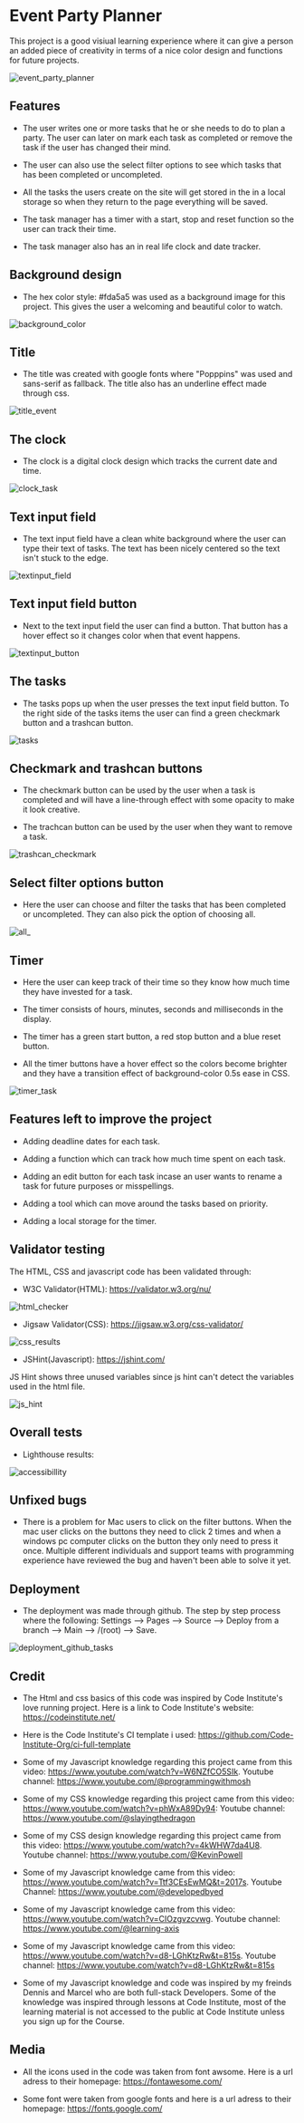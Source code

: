 # Event Party Planner

This project is a good visiual learning experience where it can give a person an added piece of creativity in terms of a nice color design and functions for future projects. 

![event_party_planner](./assets/images/event.party.planner.png)

## Features

* The user writes one or more tasks that he or she needs to do to plan a party. The user can later on mark each task as completed or remove the task if the user has changed their mind. 

* The user can also use the select filter options to see which tasks that has been completed or uncompleted. 

* All the tasks the users create on the site will get stored in the in a local storage so when they return to the page everything will be saved. 

* The task manager has a timer with a start, stop and reset function so the user can track their time. 

* The task manager also has an in real life clock and date tracker.

## Background design

* The hex color style: #fda5a5 was used as a background image for this project. This gives the user a welcoming and beautiful color to watch.

![background_color](./assets/images/background_color.png)

## Title

* The title was created with google fonts where "Popppins" was used and sans-serif as fallback. The title also has an underline effect made through css.

![title_event](./assets/images/title_event.png)

## The clock

* The clock is a digital clock design which tracks the current date and time.

![clock_task](./assets/images/clock_event.png)

## Text input field

* The text input field have a clean white background where the user can type their text of tasks. The text has been nicely centered so the text isn't stuck to the edge.

![textinput_field](./assets/images/text_input_event.png)

## Text input field button

* Next to the text input field the user can find a button. That button has a hover effect so it changes color when that event happens.

![textinput_button](./assets/images/text_input_button_event.png)

## The tasks

* The tasks pops up when the user presses the text input field button. To the right side of the tasks items the user can find a green checkmark button and a trashcan button.

![tasks](./assets/images/tasks_event.png)

## Checkmark and trashcan buttons

* The checkmark button can be used by the user when a task is completed and will have a line-through effect with some opacity to make it look creative.

* The trachcan button can be used by the user when they want to remove a task.

![trashcan_checkmark](./assets/images/buttons_event.png)

## Select filter options button

* Here the user can choose and filter the tasks that has been completed or uncompleted. They can also pick the option of choosing all.

![all_](./assets/images/all_event.png)

## Timer

* Here the user can keep track of their time so they know how much time they have invested for a task.

* The timer consists of hours, minutes, seconds and milliseconds in the display.

* The timer has a green start button, a red stop button and a blue reset button.

* All the timer buttons have a hover effect so the colors become brighter and they have a transition effect of background-color 0.5s ease in CSS.

![timer_task](./assets/images/timer_event.png)

## Features left to improve the project

* Adding deadline dates for each task.

* Adding a function which can track how much time spent on each task.

* Adding an edit button for each task incase an user wants to rename a task for future purposes or misspellings.

* Adding a tool which can move around the tasks based on priority.

* Adding a local storage for the timer.

## Validator testing

The HTML, CSS and javascript code has been validated through:

* W3C Validator(HTML): https://validator.w3.org/nu/

![html_checker](./assets/images/html%20checkerrr.png)

* Jigsaw Validator(CSS): https://jigsaw.w3.org/css-validator/

![css_results](./assets/images/css_checker.png)

* JSHint(Javascript): https://jshint.com/

JS Hint shows three unused variables since js hint can't detect the variables used in the html file. 

![js_hint](./assets/images/js_hintttt.png)

## Overall tests

* Lighthouse results:

![accessibillity](./assets/images/lighthouse_event.png)

## Unfixed bugs

* There is a problem for Mac users to click on the filter buttons. When the mac user clicks on the buttons they need to click 2 times and when a windows pc computer clicks on the button they only need to press it once. Multiple different individuals and support teams with programming experience have reviewed the bug and haven't been able to solve it yet.

## Deployment

* The deployment was made through github. The step by step process where the following: Settings --> Pages --> Source --> Deploy from a branch --> Main --> /(root) --> Save.

![deployment_github_tasks](./assets/images/deployment_github_tasks.png)

## Credit

* The Html and css basics of this code was inspired by Code Institute's love running project. Here is a link to Code Institute's website: https://codeinstitute.net/

* Here is the Code Institute's CI template i used: https://github.com/Code-Institute-Org/ci-full-template

* Some of my Javascript knowledge regarding this project came from this video: https://www.youtube.com/watch?v=W6NZfCO5SIk. Youtube channel: https://www.youtube.com/@programmingwithmosh

* Some of my CSS knowledge regarding this project came from this video: https://www.youtube.com/watch?v=phWxA89Dy94: Youtube channel: https://www.youtube.com/@slayingthedragon

* Some of my CSS design knowledge regarding this project came from this video: https://www.youtube.com/watch?v=4kWHW7da4U8. Youtube channel: https://www.youtube.com/@KevinPowell

* Some of my Javascript knowledge came from this video: https://www.youtube.com/watch?v=Ttf3CEsEwMQ&t=2017s. Youtube Channel: https://www.youtube.com/@developedbyed

* Some of my Javascript knowledge came from this video: https://www.youtube.com/watch?v=CIOzgvzcvwg. Youtube channel: https://www.youtube.com/@learning-axis

* Some of my Javascript knowledge came from this video: https://www.youtube.com/watch?v=d8-LGhKtzRw&t=815s. Youtube channel: https://www.youtube.com/watch?v=d8-LGhKtzRw&t=815s

* Some of my Javascript knowledge and code was inspired by my freinds Dennis and Marcel who are both full-stack Developers. Some of the knowledge was inspired through lessons at Code Institute, most of the learning material is not accessed to the public at Code Institute unless you sign up for the Course.


## Media

* All the icons used in the code was taken from font awsome. Here is a url adress to their homepage: https://fontawesome.com/


* Some font were taken from google fonts and here is a url adress to their homepage: https://fonts.google.com/